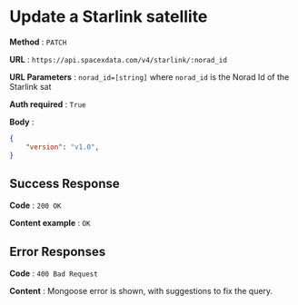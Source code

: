 # Update a Starlink satellite

**Method** : `PATCH`

**URL** : `https://api.spacexdata.com/v4/starlink/:norad_id`

**URL Parameters** : `norad_id=[string]` where `norad_id` is the Norad Id of the Starlink sat

**Auth required** : `True`

**Body** :

```json
{
    "version": "v1.0",
}
```

## Success Response

**Code** : `200 OK`

**Content example** : `OK`

## Error Responses

**Code** : `400 Bad Request`

**Content** : Mongoose error is shown, with suggestions to fix the query.
